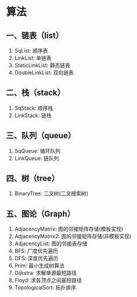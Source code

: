 # 算法

## 一、链表（list）
1. SqList: 顺序表
2. LinkList: 单链表
3. StaticLinkList: 静态链表
4. DoubleLinkList: 双向链表 

## 二、栈（stack）
1. SqStack: 顺序栈
2. LinkStack: 链栈

## 三、队列（queue）
1. SqQueue: 循环队列
2. LinkQueue: 链队列

## 四、树（tree）
1. BinaryTree: 二叉树(二叉搜索树)

## 五、图论（Graph）
1. AdjacencyMatrix: 图的邻接矩阵存储(模板实现)
2. AdjacencyMatrix2: 图的邻接矩阵存储(非模板实现)
3. AdjacencyList: 图的邻接表存储
4. BFS: 广度优先遍历
5. DFS: 深度优先遍历
6. Prim: 最小生成树算法
7. Dijkstra: 求解单源最短路径
8. Floyd: 求各顶点之间最短路径
9. TopologicalSort: 拓扑排序
